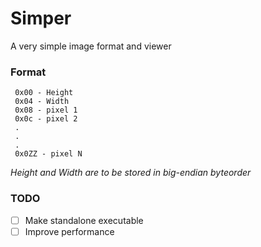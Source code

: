 # Simper
A very simple image format and viewer

### Format
```
 0x00 - Height
 0x04 - Width
 0x08 - pixel 1
 0x0c - pixel 2
 .
 .
 .
 0x0ZZ - pixel N
```
*Height and Width are to be stored in big-endian byteorder*

### TODO
- [ ] Make standalone executable 
- [ ] Improve performance
